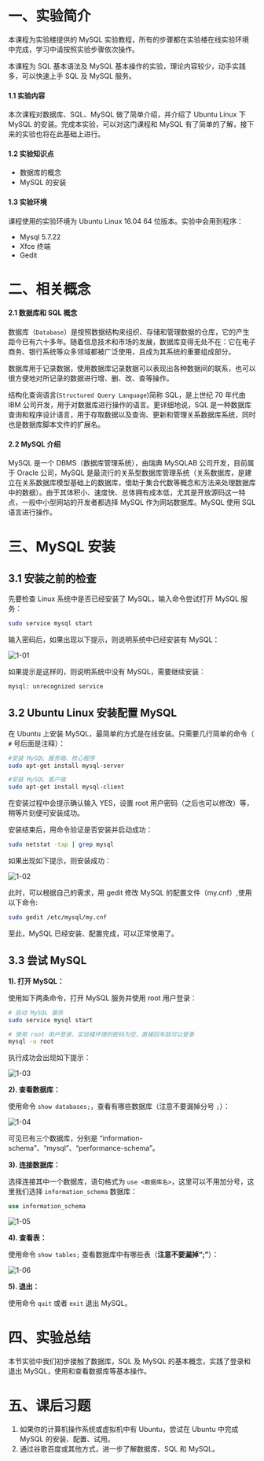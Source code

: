# 一、实验简介

本课程为实验楼提供的 MySQL 实验教程，所有的步骤都在实验楼在线实验环境中完成，学习中请按照实验步骤依次操作。

本课程为 SQL 基本语法及 MySQL 基本操作的实验，理论内容较少，动手实践多，可以快速上手 SQL 及 MySQL 服务。

#### 1.1 实验内容

本次课程对数据库、SQL、MySQL 做了简单介绍，并介绍了 Ubuntu Linux 下 MySQL 的安装。完成本实验，可以对这门课程和 MySQL 有了简单的了解，接下来的实验也将在此基础上进行。

#### 1.2 实验知识点

- 数据库的概念
- MySQL 的安装

#### 1.3 实验环境

课程使用的实验环境为 Ubuntu Linux 16.04 64 位版本。实验中会用到程序：

- Mysql 5.7.22
- Xfce 终端
- Gedit

# 二、相关概念

#### 2.1 数据库和 SQL 概念

数据库（`Database`）是按照数据结构来组织、存储和管理数据的仓库，它的产生距今已有六十多年。随着信息技术和市场的发展，数据库变得无处不在：它在电子商务、银行系统等众多领域都被广泛使用，且成为其系统的重要组成部分。

数据库用于记录数据，使用数据库记录数据可以表现出各种数据间的联系，也可以很方便地对所记录的数据进行增、删、改、查等操作。

结构化查询语言(`Structured Query Language`)简称 SQL，是上世纪 70 年代由 IBM 公司开发，用于对数据库进行操作的语言。更详细地说，SQL 是一种数据库查询和程序设计语言，用于存取数据以及查询、更新和管理关系数据库系统，同时也是数据库脚本文件的扩展名。

#### 2.2 MySQL 介绍

MySQL 是一个 DBMS（数据库管理系统），由瑞典 MySQLAB 公司开发，目前属于 Oracle 公司，MySQL 是最流行的关系型数据库管理系统（关系数据库，是建立在关系数据库模型基础上的数据库，借助于集合代数等概念和方法来处理数据库中的数据）。由于其体积小、速度快、总体拥有成本低，尤其是开放源码这一特点，一般中小型网站的开发者都选择 MySQL 作为网站数据库。MySQL 使用 SQL 语言进行操作。

# 三、MySQL 安装

## 3.1 安装之前的检查

先要检查 Linux 系统中是否已经安装了 MySQL，输入命令尝试打开 MySQL 服务：

```bash
sudo service mysql start
```

输入密码后，如果出现以下提示，则说明系统中已经安装有 MySQL：

![1-01](https://doc.shiyanlou.com/MySQL/sql-01-01-.png)

如果提示是这样的，则说明系统中没有 MySQL，需要继续安装：

```bash
mysql: unrecognized service
```

## 3.2 Ubuntu Linux 安装配置 MySQL

在 Ubuntu 上安装 MySQL，最简单的方式是在线安装。只需要几行简单的命令（ `#` 号后面是注释）：

```bash
#安装 MySQL 服务端、核心程序
sudo apt-get install mysql-server

#安装 MySQL 客户端
sudo apt-get install mysql-client
```

在安装过程中会提示确认输入 YES，设置 root 用户密码（之后也可以修改）等，稍等片刻便可安装成功。

安装结束后，用命令验证是否安装并启动成功：

```bash
sudo netstat -tap | grep mysql
```

如果出现如下提示，则安装成功：

![1-02](https://doc.shiyanlou.com/MySQL/sql-01-02.png)

此时，可以根据自己的需求，用 gedit 修改 MySQL 的配置文件（my.cnf）,使用以下命令:

```bash
sudo gedit /etc/mysql/my.cnf
```

至此，MySQL 已经安装、配置完成，可以正常使用了。

## 3.3 尝试 MySQL

**1). 打开 MySQL：**

使用如下两条命令，打开 MySQL 服务并使用 root 用户登录：

```bash
# 启动 MySQL 服务
sudo service mysql start

# 使用 root 用户登录，实验楼环境的密码为空，直接回车就可以登录
mysql -u root
```

执行成功会出现如下提示：

![1-03](https://doc.shiyanlou.com/MySQL/sql-01-03-.png)

**2). 查看数据库：**

使用命令 `show databases;`，查看有哪些数据库（注意不要漏掉分号 `;`）：

![1-04](https://doc.shiyanlou.com/MySQL/sql-01-04.png)

可见已有三个数据库，分别是 “information-schema”、“mysql”、“performance-schema”。

**3). 连接数据库：**

选择连接其中一个数据库，语句格式为 `use <数据库名>`，这里可以不用加分号，这里我们选择 `information_schema` 数据库：

```sql
use information_schema
```

![1-05](https://doc.shiyanlou.com/MySQL/sql-01-05.png)

**4). 查看表：**

使用命令 `show tables;` 查看数据库中有哪些表（**注意不要漏掉“;”**）：

![1-06](https://doc.shiyanlou.com/MySQL/sql-01-06.png)

**5). 退出：**

使用命令 `quit` 或者 `exit` 退出 MySQL。

# 四、实验总结

本节实验中我们初步接触了数据库，SQL 及 MySQL 的基本概念，实践了登录和退出 MySQL，使用和查看数据库等基本操作。

# 五、课后习题

1. 如果你的计算机操作系统或虚拟机中有 Ubuntu，尝试在 Ubuntu 中完成 MySQL 的安装、配置、试用。
2. 通过谷歌百度或其他方式，进一步了解数据库、SQL 和 MySQL。